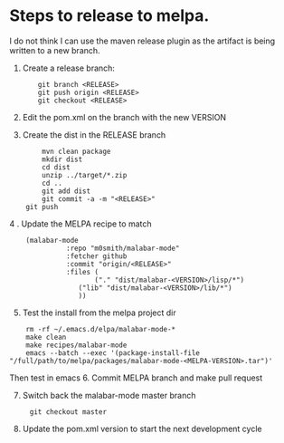 
# Steps to release to melpa.  

I do not think I can use the maven release plugin as the artifact is
being written to a new branch.

1.  Create a release branch:
```
       git branch <RELEASE>
       git push origin <RELEASE>
       git checkout <RELEASE>
```

2.  Edit the pom.xml on the branch with the new VERSION

3.  Create the dist in the RELEASE branch
```
        mvn clean package
        mkdir dist
        cd dist
        unzip ../target/*.zip
        cd ..
        git add dist
        git commit -a -m "<RELEASE>"
	git push
```
4 . Update the MELPA recipe to match
```elisp
  	(malabar-mode 
		      :repo "m0smith/malabar-mode" 
		      :fetcher github 
		      :commit "origin/<RELEASE>"
		      :files (
		      	     ("." "dist/malabar-<VERSION>/lisp/*")
			     ("lib" "dist/malabar-<VERSION>/lib/*")
			     ))
```
5. Test the install from the melpa project dir
```
	rm -rf ~/.emacs.d/elpa/malabar-mode-*
	make clean
	make recipes/malabar-mode
	emacs --batch --exec '(package-install-file "/full/path/to/melpa/packages/malabar-mode-<MELPA-VERSION>.tar")'
```
Then test in emacs
6. Commit MELPA branch and make pull request

7.  Switch back the malabar-mode master branch
```
  	 git checkout master
```
8.  Update the pom.xml version to start the next development cycle



